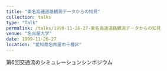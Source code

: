 ```yaml
---
title: "東名高速道路観測データからの知見"
collection: talks
type: "Talk"
permalink: /talks/1999-11-26-27-東名高速道路観測データからの知見
venue: "名古屋大学"
date: 1999-11-26-27
location: "愛知県名古屋市千種区"
---
```


第6回交通流のシミュレーションシンポジウム
